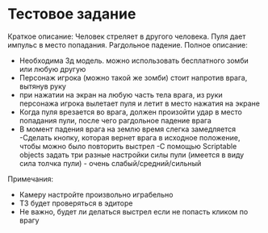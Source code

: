 # Тестовое задание
Краткое описание: Человек стреляет в другого человека. Пуля дает импульс в место попадания. Рагдольное падение. 
Полное описание: 
- Необходима 3д модель. можно использовать бесплатного зомби или любую другую 
- Персонаж игрока (можно такой же зомби) стоит напротив врага, вытянув руку 
- при нажатии на экран на любую часть тела врага, из руки персонажа игрока 
вылетает пуля и летит в место нажатия на экране 
- Когда пуля врезается во врага, должен произойти удар в место попадания 
пули, после чего рагдольное падение врага 
- В момент падения врага на землю время слегка замедляется 
-Сделать кнопку, которая вернет врага в исходное положение, чтобы можно 
было повторить выстрел 
-С помощью Scriptable objects задать три разные настройки силы пули (имеется 
в виду сила толчка пули) - очень слабый/средний/сильный 

Примечания: 
- Камеру настройте произвольно играбельно 
- ТЗ будет проверяться в эдиторе 
- Не важно, будет ли делаться выстрел если не попасть кликом по врагу 

